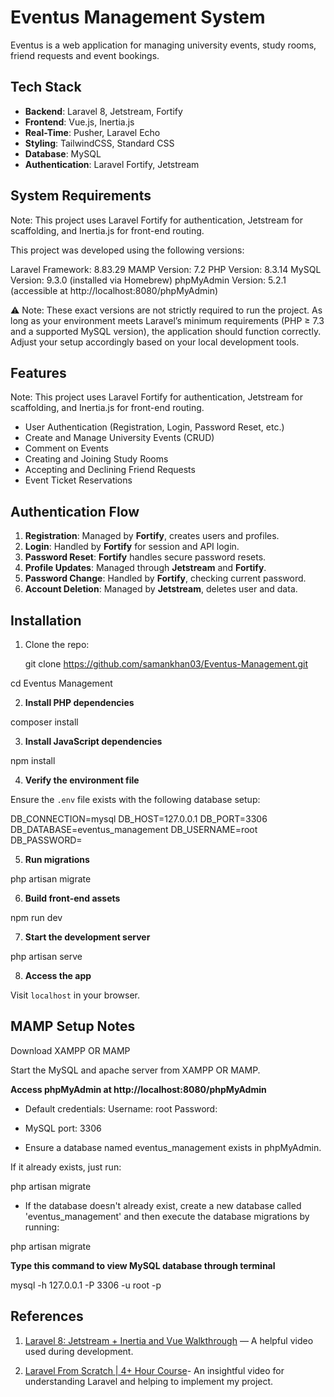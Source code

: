 # Eventus Management System

Eventus is a web application for managing university events, study rooms, friend requests and event bookings.

## Tech Stack

- **Backend**: Laravel 8, Jetstream, Fortify
- **Frontend**: Vue.js, Inertia.js
- **Real-Time**: Pusher, Laravel Echo
- **Styling**: TailwindCSS, Standard CSS
- **Database**: MySQL
- **Authentication**: Laravel Fortify, Jetstream

## System Requirements
Note: This project uses Laravel Fortify for authentication, Jetstream for scaffolding, and Inertia.js for front-end routing.

This project was developed using the following versions:

Laravel Framework: 8.83.29
MAMP Version: 7.2
PHP Version: 8.3.14
MySQL Version: 9.3.0 (installed via Homebrew)
phpMyAdmin Version: 5.2.1 (accessible at http://localhost:8080/phpMyAdmin)

⚠️ Note: These exact versions are not strictly required to run the project. As long as your environment meets Laravel’s minimum requirements (PHP ≥ 7.3 and a supported MySQL version), the application should function correctly. Adjust your setup accordingly based on your local development tools.

## Features
Note: This project uses Laravel Fortify for authentication, Jetstream for scaffolding, and Inertia.js for front-end routing.

- User Authentication (Registration, Login, Password Reset, etc.)
- Create and Manage University Events (CRUD)
- Comment on Events
- Creating and Joining Study Rooms
- Accepting and Declining Friend Requests
- Event Ticket Reservations

## Authentication Flow

1. **Registration**: Managed by **Fortify**, creates users and profiles.
2. **Login**: Handled by **Fortify** for session and API login.
3. **Password Reset**: **Fortify** handles secure password resets.
4. **Profile Updates**: Managed through **Jetstream** and **Fortify**.
5. **Password Change**: Handled by **Fortify**, checking current password.
6. **Account Deletion**: Managed by **Jetstream**, deletes user and data.

## Installation

1. Clone the repo:
   
   git clone https://github.com/samankhan03/Eventus-Management.git
   
cd Eventus Management


2. **Install PHP dependencies**

composer install


3. **Install JavaScript dependencies**

npm install

4. **Verify the environment file**

Ensure the `.env` file exists with the following database setup:

DB_CONNECTION=mysql
DB_HOST=127.0.0.1
DB_PORT=3306
DB_DATABASE=eventus_management
DB_USERNAME=root
DB_PASSWORD=

5. **Run migrations**

php artisan migrate


6. **Build front-end assets**

npm run dev

7. **Start the development server**

php artisan serve


8. **Access the app**

Visit `localhost` in your browser.

## MAMP Setup Notes
Download XAMPP OR MAMP 

Start the MySQL and apache server from XAMPP OR MAMP.

**Access phpMyAdmin at http://localhost:8080/phpMyAdmin**

- Default credentials:
Username: root
Password: 

- MySQL port: 3306 

- Ensure a database named eventus_management exists in phpMyAdmin.

If it already exists, just run:

php artisan migrate

- If the database doesn't already exist, create a new database called 'eventus_management' and then execute the database migrations by running:

php artisan migrate

**Type this command to view MySQL database through terminal**

mysql -h 127.0.0.1 -P 3306 -u root -p



## References

1. [Laravel 8: Jetstream + Inertia and Vue Walkthrough](https://www.youtube.com/watch?v=XbkY8VM6EK4) — A helpful video used during development.

2. [Laravel From Scratch | 4+ Hour Course](https://www.youtube.com/watch?v=MYyJ4PuL4pY&t=13933s)- An insightful video for understanding Laravel and helping to implement my project.
